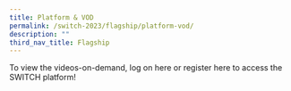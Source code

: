 ```yaml
---
title: Platform & VOD
permalink: /switch-2023/flagship/platform-vod/
description: ""
third_nav_title: Flagship
---
```

To view the videos-on-demand, log on here or register here to access the SWITCH platform!
